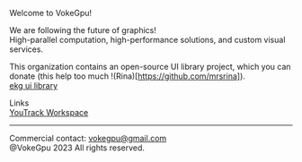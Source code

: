 Welcome to VokeGpu! 
 
We are following the future of graphics!  
High-parallel computation, high-performance solutions, and custom visual services. 

This organization contains an open-source UI library project, which you can donate (this help too much !(Rina)[https://github.com/mrsrina]).  
[ekg ui library](https://github.com/vokegpu/ekg-ui-library)  

Links  
[YouTrack Workspace](https://vokegpu.youtrack.cloud)  

---

Commercial contact: vokegpu@gmail.com  
@VokeGpu 2023 All rights reserved.
